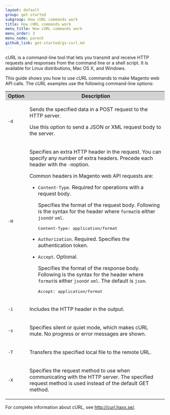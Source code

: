 ```yaml
---
layout: default
group: get-started
subgroup: How cURL commands work
title: How cURL commands work
menu_title: How cURL commands work
menu_order: 3
menu_node: parent
github_link: get-started/gs-curl.md
---
```


<p>cURL is a command-line tool that lets you transmit and receive HTTP requests and
   responses from the command line or a shell script. It is available for Linux distributions,
   Mac OS X, and Windows.
</p>
<p>This guide shows you how to use cURL commands to make Magento web API calls. The cURL examples
   use the following command-line options:
</p>
<table style="width:100%">
   <tr bgcolor="lightgray">
      <th>Option</th>
      <th>Description</th>
   </tr>
   <tr>
      <td>
         <p>
            <code>-d</code>
         </p>
      </td>
      <td>
         <p>Sends the specified data in a POST request to the HTTP server.</p>
         <p>Use this option to send a JSON or XML request body to the server.</p>
      </td>
   </tr>
   <tr>
      <td>
         <p>
            <code>-H</code>
         </p>
      </td>
      <td>
         <p>Specifies an extra HTTP header in the request. You can specify any number of extra
            headers. Precede each header with the
            <code>-H</code>option.
         </p>
         <p>Common headers in Magento web API requests are:</p>
         <ul>
            <li>
               <p>
                  <code>Content-Type</code>. Required for operations with a request body.
               </p>
               <p>Specifies the format of the request body. Following is the syntax for the header
                  where
                  <code>format</code>is either
                  <code>json</code>or
                  <code>xml</code>.
               </p>
               <pre>Content-Type: application/format</pre>
            </li>
            <li>
               <p>
                  <code>Authorization</code>. Required. Specifies the authentication token.
               </p>
            </li>
            <li>
               <p>
                  <code>Accept</code>. Optional.
               </p>
               <p>Specifies the format of the response body. Following is the syntax for the header
                  where
                  <code>format</code>is either
                  <code>json</code>or
                  <code>xml</code>. The default is
                  <code>json</code>.
               </p>
               <pre>Accept: application/format</pre>
            </li>
         </ul>
      </td>
   </tr>
   <tr>
      <td>
         <p>
            <code>-i</code>
         </p>
      </td>
      <td>
         <p>Includes the HTTP header in the output.</p>
      </td>
   </tr>
   <tr>
      <td>
         <p>
            <code>-s</code>
         </p>
      </td>
      <td>
         <p>Specifies silent or quiet mode, which makes cURL mute. No progress or error messages
            are shown.
         </p>
      </td>
   </tr>
   <tr>
      <td>
         <p>
            <code>-T</code>
         </p>
      </td>
      <td>
         <p>Transfers the specified local file to the remote URL.</p>
      </td>
   </tr>
   <tr>
      <td>
         <p>
            <code>-X</code>
         </p>
      </td>
      <td>
         <p>Specifies the request method to use when communicating with the HTTP server. The
            specified request method is used instead of the default GET method.
         </p>
      </td>
   </tr>
</table>
<p>For complete information about cURL, see
   <a href="http://curl.haxx.se/" target="_top">http://curl.haxx.se/</a>.
</p>






